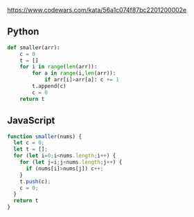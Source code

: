 https://www.codewars.com/kata/56a1c074f87bc2201200002e

## Python
```python
def smaller(arr):
    c = 0
    t = []
    for i in range(len(arr)):
        for a in range(i,len(arr)):
            if arr[i]>arr[a]: c += 1
        t.append(c)
        c = 0
    return t
```

## JavaScript
```js
function smaller(nums) {
  let c = 0;
  let t = [];
  for (let i=0;i<nums.length;i++) {
    for (let j=i;j<nums.length;j++) {
      if (nums[i]>nums[j]) c++;
    }
    t.push(c);
    c = 0;
  }
  return t
}
```